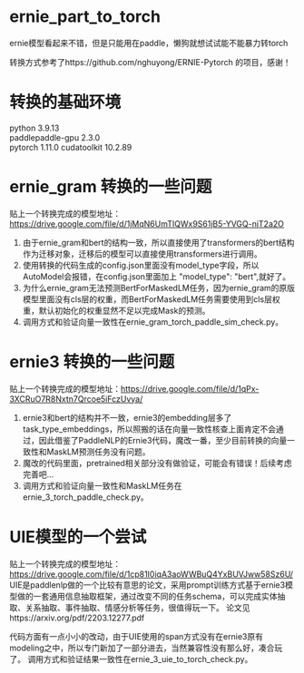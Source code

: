 # ernie_part_to_torch
ernie模型看起来不错，但是只能用在paddle，懒狗就想试试能不能暴力转torch

转换方式参考了https://github.com/nghuyong/ERNIE-Pytorch 的项目，感谢！

# 转换的基础环境

python 3.9.13  
paddlepaddle-gpu 2.3.0  
pytorch 1.11.0 
cudatoolkit 10.2.89 

# ernie_gram 转换的一些问题

贴上一个转换完成的模型地址：https://drive.google.com/file/d/1jMqN6UmTIQWx9S61jB5-YVGQ-njT2a2O

1. 由于ernie_gram和bert的结构一致，所以直接使用了transformers的bert结构作为迁移对象，迁移后的模型可以直接使用transformers进行调用。
2. 使用转换的代码生成的config.json里面没有model_type字段，所以AutoModel会报错，在config.json里面加上 "model_type": "bert",就好了。
3. 为什么ernie_gram无法预测BertForMaskedLM任务，因为ernie_gram的原版模型里面没有cls层的权重，而BertForMaskedLM任务需要使用到cls层权重，默认初始化的权重显然不足以完成Mask的预测。
4. 调用方式和验证向量一致性在ernie_gram_torch_paddle_sim_check.py。

# ernie3 转换的一些问题

贴上一个转换完成的模型地址：https://drive.google.com/file/d/1qPx-3XCRuO7R8Nxtn7Qrcoe5iFczUvya/

1. ernie3和bert的结构并不一致，ernie3的embedding层多了task_type_embeddings，所以照搬的话在向量一致性核查上面肯定不会通过，因此借鉴了PaddleNLP的Ernie3代码，魔改一番，至少目前转换的向量一致性和MaskLM预测任务没有问题。
2. 魔改的代码里面，pretrained相关部分没有做验证，可能会有错误！后续考虑完善吧...
3. 调用方式和验证向量一致性和MaskLM任务在ernie_3_torch_paddle_check.py。

# UIE模型的一个尝试

贴上一个转换完成的模型地址：https://drive.google.com/file/d/1cp81I0iqA3aoWWBuQ4YxBUVJww58Sz6U/
UIE是paddlenlp做的一个比较有意思的论文，采用prompt训练方式基于ernie3模型做的一套通用信息抽取框架，通过改变不同的任务schema，可以完成实体抽取、关系抽取、事件抽取、情感分析等任务，很值得玩一下。
论文见https://arxiv.org/pdf/2203.12277.pdf

代码方面有一点小小的改动，由于UIE使用的span方式没有在ernie3原有modeling之中，所以专门新加了一部分进去，当然兼容性没有那么好，凑合玩了。
调用方式和验证结果一致性在ernie_3_uie_to_torch_check.py。